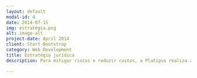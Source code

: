 ```yaml
---
layout: default
modal-id: 4
date: 2014-07-15
img: estratégia.png
alt: image-alt
project-date: April 2014
client: Start Bootstrap
category: Web Development
title: Estratégia jurídica
description: Para mitigar riscos e reduzir custos, a Platipus realiza análises do histórico de processos do cliente e sugere as melhores estratégias para acordos e defesas.

---
```

